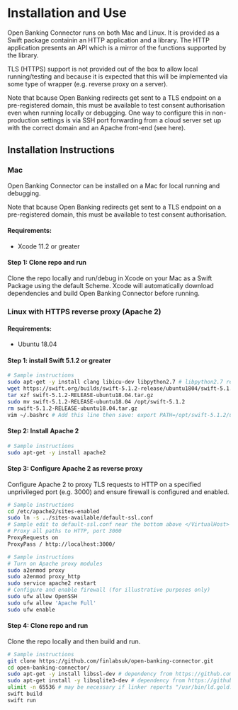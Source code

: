 # Installation and Use

Open Banking Connector runs on both Mac and Linux. It is provided as a Swift package containin an HTTP application and a library. The HTTP application presents an API which is a mirror of the functions supported by the library.

TLS (HTTPS) support is not provided out of the box to allow local running/testing and because it is expected that this will be implemented via some type of wrapper (e.g. reverse proxy on a server).

Note that bcause Open Banking redirects get sent to a TLS endpoint on a pre-registered domain, this must be available to test consent authorisation even when running locally or debugging. One way to configure this in non-production settings is via SSH port forwarding from a cloud server set up with the correct domain and an Apache front-end (see here).

## Installation Instructions

### Mac

Open Banking Connector can be installed on a Mac for local running and debugging. 

Note that bcause Open Banking redirects get sent to a TLS endpoint on a pre-registered domain, this must be available to test consent authorisation.

#### Requirements:
* Xcode 11.2 or greater

#### Step 1: Clone repo and run

Clone the repo locally and run/debug in Xcode on your Mac as a Swift Package using the default Scheme. Xcode will automatically download dependencies and build Open Banking Connector before running.

### Linux with HTTPS reverse proxy (Apache 2)

#### Requirements:
* Ubuntu 18.04

#### Step 1: install Swift 5.1.2 or greater

```bash
# Sample instructions
sudo apt-get -y install clang libicu-dev libpython2.7 # libpython2.7 required for REPL
wget https://swift.org/builds/swift-5.1.2-release/ubuntu1804/swift-5.1.2-RELEASE/swift-5.1.2-RELEASE-ubuntu18.04.tar.gz
tar xzf swift-5.1.2-RELEASE-ubuntu18.04.tar.gz
sudo mv swift-5.1.2-RELEASE-ubuntu18.04 /opt/swift-5.1.2
rm swift-5.1.2-RELEASE-ubuntu18.04.tar.gz
vim ~/.bashrc # Add this line then save: export PATH=/opt/swift-5.1.2/usr/bin:$PATH
```

#### Step 2: Install Apache 2

```bash
# Sample instructions
sudo apt-get -y install apache2
```

#### Step 3: Configure Apache 2 as reverse proxy

Configure Apache 2 to proxy TLS requests to HTTP on a specified unprivileged port (e.g. 3000) and ensure firewall is configured and enabled.

```bash
# Sample instructions
cd /etc/apache2/sites-enabled
sudo ln -s ../sites-available/default-ssl.conf
# Sample edit to default-ssl.conf near the bottom above </VirtualHost>
# Proxy all paths to HTTP, port 3000
ProxyRequests on
ProxyPass / http://localhost:3000/
```

```bash
# Sample instructions
# Turn on Apache proxy modules
sudo a2enmod proxy
sudo a2enmod proxy_http
sudo service apache2 restart
# Configure and enable firewall (for illustrative purposes only)
sudo ufw allow OpenSSH
sudo ufw allow 'Apache Full'
sudo ufw enable
```

#### Step 4: Clone repo and run

Clone the repo locally and then build and run.

```bash
# Sample instructions
git clone https://github.com/finlabsuk/open-banking-connector.git
cd open-banking-connector/
sudo apt-get -y install libssl-dev # dependency from https://github.com/IBM-Swift/BlueRSA 
sudo apt-get install -y libsqlite3-dev # dependency from https://github.com/vapor/sqlite-nio
ulimit -n 65536 # may be necessary if linker reports "/usr/bin/ld.gold: fatal error: out of file descriptors and couldn't close any"
swift build
swift run
```

